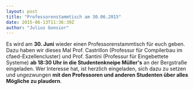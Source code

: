```yaml
---
layout: post
title: "Professorenstammtisch am 30.06.2015"
date: 2015-06-13T11:36:39Z
author: "Julius Gonsior"
---
```


<p>
Es wird am <strong>30. Juni</strong> wieder einen Professorenstammtisch für euch geben. Dazu haben wir dieses Mal Prof. Castrillon (Professur für Compilerbau im cfaed-Exzellencluster) und Prof. Santini (Professur für Eingebettete Systeme) <strong>ab 18:30 Uhr in die Studentenkneipe Müller's</strong> an der Bergstraße eingeladen. Wer Interesse hat, ist herzlich eingeladen, sich dazu zu setzen und ungezwungen <strong>mit den Professoren und anderen Studenten über alles Mögliche zu plaudern</strong>.
<a href="/_media/fsr:news:professorenstammtisch2.png" class="media" title="fsr:news:professorenstammtisch2.png"><img src="/_media/fsr:news:professorenstammtisch2.png" class="media" alt=""></a>
</p>
